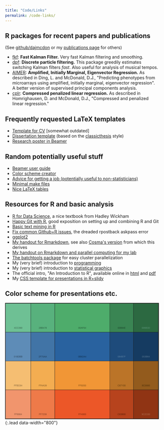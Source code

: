 ```yaml
---
title: "Code/Links"
permalink: /code-links/
---
```


## R packages for recent papers and publications

(See [github/dajmcdon](http://github.com/dajmcdon) or my
  [publications page](/publications/) for others)
* [fkf](https://waternumbers.github.io/FKF/articles/FKF.html): __Fast Kalman Filter.__ Very fast Kalman filtering and smoothing. 
* [dpf](http://github.com/dajmcdon/dpf): __Discrete particle
  filtering.__ This package greedily estimates switching Kalman filters
  *fast*. Also useful for analysis of musical tempos.
* [AIMER](http://github.com/dajmcdon/aimer): __Amplified, Initially Marginal, Eigenvector Regression.__ As described in Ding, L. and McDonald, D.J.,
"Predicting phenotypes from microarrays using amplified, initially
marginal, eigenvector regression". A better version of supervised
principal components analysis.
* [cplr](http://github.com/dajmcdon/cplr): __Compressed penalized linear regression.__ As described in Homrighausen, D. and McDonald, D.J.,
"Compressed and penalized linear regression." 


## Frequently requested LaTeX templates

* [Template for CV](/assets/code-links/cv.tex) [somewhat outdated]
* [Dissertation template](/assets/code-links/thesis.zip) (based on the [classicthesis](http://www.ctan.org/tex-archive/macros/latex/contrib/classicthesis/) style)
* [Research poster in Beamer](/assets/code-links/poster.zip)

## Random potentially useful stuff

* [Beamer user guide](http://www.math.umbc.edu/~rouben/beamer/quickstart.htm)
* [Color scheme creator](http://paletton.com/#uid=7330u0kw0w3jwDdoPy8y7oQDbjx)
* [Advice for getting a job (potentially useful to non-statisticians)](/assets/code-links/marketadvice.pdf)
* [Minimal make files](http://kbroman.org/minimal_make/)
* [Nice LaTeX tables](https://www.inf.ethz.ch/personal/markusp/teaching/guides/guide-tables.pdf)

## Resources for R and basic analysis

* [R for Data Science](http://r4ds.had.co.nz), a nice textbook from Hadley Wickham
* [Happy Git with R](http://happygitwithr.com), good exposition on setting up and combining R and Git
* [Basic text mining in R](https://rstudio-pubs-static.s3.amazonaws.com/265713_cbef910aee7642dc8b62996e38d2825d.html)
* [Fix common Github+R issues](http://ohi-science.org/manual/#rpostback-askpass-error), the dreaded rpostback askpass error
* [ggplot2](http://ggplot2.tidyverse.org)
* [My handout for Rmarkdown](/assets/code-links/rmarkdownDetails.pdf), see also [Cosma's version](http://www.stat.cmu.edu/~cshalizi/rmarkdown/) from which this derives
* [My handout on Rmarkdown and parallel computing for my lab](/assets/code-links/computing.pdf)
* [The batchtools package](https://mllg.github.io/batchtools/index.html) for easy cluster parallelization
* My (very brief) introduction to [programming](/assets/code-links/programming.pdf)
* My (very brief) introduction to [statistical graphics](assets/code-links/graphics.pdf)
* The official intro, "An Introduction to R", available online in [html](http://cran.r-project.org/doc/manuals/R-intro.html) and [pdf](http://cran.r-project.org/doc/manuals/R-intro.pdf)
* My [CSS template for presentations in R+slidy](/assets/djmRslidy.css)

## Color scheme for presentations etc.

![colors](/assets/img/colors.png){:.lead data-width="800"}
